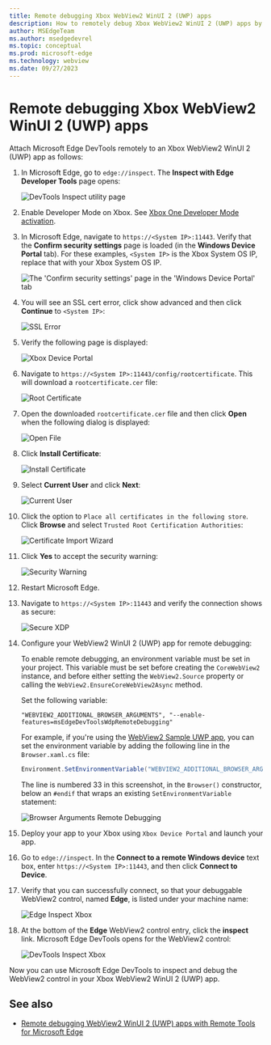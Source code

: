 ```yaml
---
title: Remote debugging Xbox WebView2 WinUI 2 (UWP) apps
description: How to remotely debug Xbox WebView2 WinUI 2 (UWP) apps by using Remote Tools for Microsoft Edge. 
author: MSEdgeTeam
ms.author: msedgedevrel
ms.topic: conceptual
ms.prod: microsoft-edge
ms.technology: webview
ms.date: 09/27/2023
---
```

# Remote debugging Xbox WebView2 WinUI 2 (UWP) apps

Attach Microsoft Edge DevTools remotely to an Xbox WebView2 WinUI 2 (UWP) app as follows:

1.  In Microsoft Edge, go to `edge://inspect`.  The **Inspect with Edge Developer Tools** page opens:

    ![DevTools Inspect utility page](./remote-debugging-images/inspect-devtools-page-supported.png)

1.  Enable Developer Mode on Xbox.  See [Xbox One Developer Mode activation](/windows/uwp/xbox-apps/devkit-activation).

1.  In Microsoft Edge, navigate to `https://<System IP>:11443`.  Verify that the **Confirm security settings** page is loaded (in the **Windows Device Portal** tab).  For these examples, `<System IP>` is the Xbox System OS IP, replace that with your Xbox System OS IP.

    ![The 'Confirm security settings' page in the 'Windows Device Portal' tab](./remote-debugging-images/open-device-portal.png)

1.  You will see an SSL cert error, click show advanced and then click **Continue** to `<System IP>`:

    ![SSL Error](./remote-debugging-images/xbox_ssl_error.png)

1.  Verify the following page is displayed: 

    ![Xbox Device Portal](./remote-debugging-images/unsecure-xbox-device-portal.png)

1.  Navigate to `https://<System IP>:11443/config/rootcertificate`. This will download a `rootcertificate.cer` file:

    ![Root Certificate](./remote-debugging-images/root-certificate.png)

1.  Open the downloaded `rootcertificate.cer` file and then click **Open** when the following dialog is displayed:

    ![Open File](./remote-debugging-images/open-file-security-warning.png)

1.  Click **Install Certificate**:

    ![Install Certificate](./remote-debugging-images/certificate.png)

1.  Select **Current User** and click **Next**:

    ![Current User](./remote-debugging-images/current-user-certificate.png)

1.  Click the option to `Place all certificates in the following store`. Click **Browse** and select `Trusted Root Certification Authorities`:

    ![Certificate Import Wizard](./remote-debugging-images/certificate-import-wizard.png)

1.  Click **Yes** to accept the security warning:

    ![Security Warning](./remote-debugging-images/security-warning.png)

1.  Restart Microsoft Edge.

1.  Navigate to `https://<System IP>:11443` and verify the connection shows as secure:

    ![Secure XDP](./remote-debugging-images/secure-xbox-device-portal.png)

1.  Configure your WebView2 WinUI 2 (UWP) app for remote debugging:

    To enable remote debugging, an environment variable must be set in your project.  This variable must be set before creating the `CoreWebView2` instance, and before either setting the `WebView2.Source` property or calling the `WebView2.EnsureCoreWebView2Async` method.

    Set the following variable:

    ```
    "WEBVIEW2_ADDITIONAL_BROWSER_ARGUMENTS", "--enable-features=msEdgeDevToolsWdpRemoteDebugging"
    ```
    
    For example, if you're using the [WebView2 Sample UWP app](https://github.com/MicrosoftEdge/WebView2Samples/tree/main/SampleApps/webview2_sample_uwp), you can set the environment variable by adding the following line in the `Browser.xaml.cs` file:
    
    ```csharp
    Environment.SetEnvironmentVariable("WEBVIEW2_ADDITIONAL_BROWSER_ARGUMENTS", "--enable-features=msEdgeDevToolsWdpRemoteDebugging");
    ```

    The line is numbered 33 in this screenshot, in the `Browser()` constructor, below an `#endif` that wraps an existing `SetEnvironmentVariable` statement:

    ![Browser Arguments Remote Debugging](./remote-debugging-images/browser-arguments-remote-debugging.png)

1.  Deploy your app to your Xbox using `Xbox Device Portal` and launch your app.

1.  Go to `edge://inspect`.  In the **Connect to a remote Windows device** text box, enter `https://<System IP>:11443`, and then click **Connect to Device**.

1.  Verify that you can successfully connect, so that your debuggable WebView2 control, named **Edge**, is listed under your machine name:

    ![Edge Inspect Xbox](./remote-debugging-images/xbox-edge-inspect.png)

1.  At the bottom of the **Edge** WebView2 control entry, click the **inspect** link.  Microsoft Edge DevTools opens for the WebView2 control:

    ![DevTools Inspect Xbox](./remote-debugging-images/xbox-devtools-tab.png)

Now you can use Microsoft Edge DevTools to inspect and debug the WebView2 control in your Xbox WebView2 WinUI 2 (UWP) app.




<!-- ========================================================================== -->
## See also

* [Remote debugging WebView2 WinUI 2 (UWP) apps with Remote Tools for Microsoft Edge](./remote-debugging.md)
